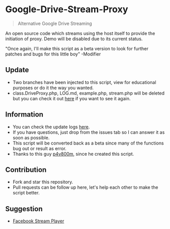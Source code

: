 # Google-Drive-Stream-Proxy
> Alternative Google Drive Streaming

An open source code which streams using the host itself to provide the initiation of proxy. Demo will be disabled due to its current status.

"Once again, I'll make this script as a beta version to look for further patches and bugs for this little boy" -Modifier

## Update
- Two branches have been injected to this script, view for educational purposes or do it the way you wanted.
- class.DriveProxy.php, LOG.md, example.php, stream.php will be deleted but you can check it out [here](https://github.com/Japnime/Google-Drive-Stream-Proxy/tree/driveproxy) if you want to see it again.

## Information
- You can check the update logs [here](https://github.com/japnimedev/Google-Drive-Stream-Proxy/blob/master/LOG.md).
- If you have questions, just drop from the issues tab so I can answer it as soon as possible.
- This script will be converted back as a beta since many of the functions bug out or result as error.
- Thanks to this guy [p4v800m](https://github.com/p4v800m/google-drive-proxy-jwplayer), since he created this script.

## Contribution
- Fork and star this repository.
- Pull requests can be follow up here, let's help each other to make the script better.

## Suggestion
- [Facebook Stream Player](https://github.com/japnimedev/Facebook-Stream-Player)
